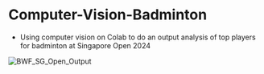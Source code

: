 # Computer-Vision-Badminton

* Using computer vision on Colab to do an output analysis of top players for badminton at Singapore Open 2024

![BWF_SG_Open_Output](https://github.com/Inquisitive-Learner/Computer-Vision-Badminton/assets/80440978/6ebdfdc1-7e19-4f02-b39e-fbec89a446dd)
